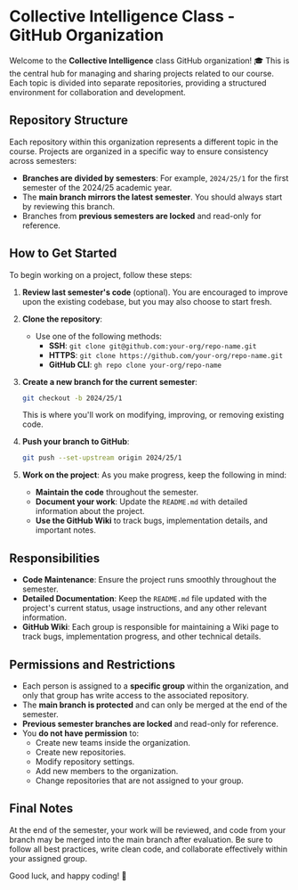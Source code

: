 # Collective Intelligence Class - GitHub Organization

Welcome to the **Collective Intelligence** class GitHub organization! 🎓 This is the central hub for managing and sharing projects related to our course. Each topic is divided into separate repositories, providing a structured environment for collaboration and development.

## Repository Structure

Each repository within this organization represents a different topic in the course. Projects are organized in a specific way to ensure consistency across semesters:

- **Branches are divided by semesters**: For example, `2024/25/1` for the first semester of the 2024/25 academic year.
- The **main branch mirrors the latest semester**. You should always start by reviewing this branch.
- Branches from **previous semesters are locked** and read-only for reference.

## How to Get Started

To begin working on a project, follow these steps:

1. **Review last semester's code** (optional). You are encouraged to improve upon the existing codebase, but you may also choose to start fresh.
   
2. **Clone the repository**:
   - Use one of the following methods:
     - **SSH**: `git clone git@github.com:your-org/repo-name.git`
     - **HTTPS**: `git clone https://github.com/your-org/repo-name.git`
     - **GitHub CLI**: `gh repo clone your-org/repo-name`

3. **Create a new branch for the current semester**:
   ```bash
   git checkout -b 2024/25/1
   ```
   This is where you'll work on modifying, improving, or removing existing code.

4. **Push your branch to GitHub**:
   ```bash
   git push --set-upstream origin 2024/25/1
   ```

5. **Work on the project**: As you make progress, keep the following in mind:
   - **Maintain the code** throughout the semester.
   - **Document your work**: Update the `README.md` with detailed information about the project.
   - **Use the GitHub Wiki** to track bugs, implementation details, and important notes.

## Responsibilities

- **Code Maintenance**: Ensure the project runs smoothly throughout the semester.
- **Detailed Documentation**: Keep the `README.md` file updated with the project's current status, usage instructions, and any other relevant information.
- **GitHub Wiki**: Each group is responsible for maintaining a Wiki page to track bugs, implementation progress, and other technical details.
  
## Permissions and Restrictions

- Each person is assigned to a **specific group** within the organization, and only that group has write access to the associated repository.
- The **main branch is protected** and can only be merged at the end of the semester.
- **Previous semester branches are locked** and read-only for reference.
- You **do not have permission** to:
  - Create new teams inside the organization.
  - Create new repositories.
  - Modify repository settings.
  - Add new members to the organization.
  - Change repositories that are not assigned to your group.

## Final Notes

At the end of the semester, your work will be reviewed, and code from your branch may be merged into the main branch after evaluation. Be sure to follow all best practices, write clean code, and collaborate effectively within your assigned group.

Good luck, and happy coding! 🚀
